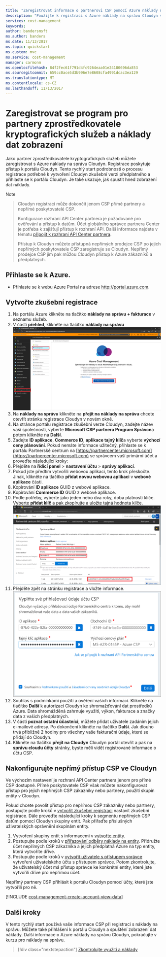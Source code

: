 ```yaml
---
title: "Zaregistrovat informace o partnerovi CSP pomocí Azure náklady na správu | Microsoft Docs"
description: "Použijte k registraci s Azure náklady na správu Cloudyn vaše informace o partnerovi CSP."
services: cost-management
keywords: 
author: bandersmsft
ms.author: banders
ms.date: 11/13/2017
ms.topic: quickstart
ms.custom: mvc
ms.service: cost-management
manager: carmonm
ms.openlocfilehash: 84f2fec61f791d4fc9264eaa01e24180696da853
ms.sourcegitcommit: 659cc0ace5d3b996e7e8608cfa4991dcac3ea129
ms.translationtype: MT
ms.contentlocale: cs-CZ
ms.lasthandoff: 11/13/2017
---
```

# <a name="register-with-the-csp-partner-program-and-view-cost-data"></a>Zaregistrovat se program pro partnery zprostředkovatele kryptografických služeb a náklady dat zobrazení

Jako partner zprostředkovatele kryptografických služeb můžete zaregistrovat s Azure náklady na správu Cloudyn. Registrace poskytuje přístup k portálu Cloudyn. Tento rychlý start podrobnosti o procesu registrace potřebné k vytvoření Cloudyn zkušební verzi předplatného a přihlaste se k portálu Cloudyn. Je také ukazuje, jak spustit hned zobrazení dat náklady.


>[!NOTE]

>Cloudyn registraci může dokončit jenom CSP přímé partnery a nepřímé poskytovatelé CSP.
>
>Konfigurace rozhraní API Center partnera je požadované pro ověřování a přístup k datům. Účet globálního správce partnera Center je potřeba k zajišťují přístup k rozhraní API.
Další informace najdete v tématu [připojit k rozhraní API Center partnera](https://msdn.microsoft.com/library/partnercenter/mt709136.aspx).
>
>Přístup k Cloudyn můžete přístupná nepřímých prodejce CSP po jejich nepřímých poskytovatele CSP zaregistruje se Cloudyn. Nepřímý prodejce CSP jim pak můžou Cloudyn přístup k Azure zákazníků a předplatných.

## <a name="log-in-to-azure"></a>Přihlaste se k Azure.

- Přihlaste se k webu Azure Portal na adrese http://portal.azure.com.

## <a name="create-a-trial-registration"></a>Vytvořte zkušební registrace

1. Na portálu Azure klikněte na tlačítko **náklady na správu + fakturace** v seznamu služeb.
2. V části **přehled**, klikněte na tlačítko **náklady na správu**  
    ![Náklady na stránce Správa](./media/quick-register-csp/cost-mgt-billing-service.png)
3. Na **náklady na správu** klikněte na **přejít na náklady na správu** chcete otevřít stránku registrace Cloudyn v novém okně.
4. Na stránce portálu registrace zkušební verze Cloudyn, zadejte název vaší společnosti, vyberte **Microsoft CSP partnera Program Správce**a potom klikněte na **Další**.  
5. Zadejte **ID aplikace**, **Commerce ID**, **aplikace tajný klíč**a vyberte **výchozí ceny plánování**. Pokud nemáte informace užitečný, přihlaste se k portálu Partnerské centrum na [https://partnercenter.microsoft.com](https://partnercenter.microsoft.com) se správcem vaší primární účet a proveďte následující kroky:
  1. Přejděte na **řídicí panel** > **nastavení účtu** > **správy aplikací**.
  2. Pokud jste předtím vytvořili webovou aplikaci, tento krok přeskočte. Jinak, klikněte na tlačítko **přidat novou webovou aplikaci** v **webové aplikace** části.
  3. Kopírování **ID aplikace** GUID z webové aplikace.
  4. Kopírování **Commerce ID** GUID z webové aplikace.
  5. Podle potřeby, vyberte jako jeden nebo dva roky, doba platnosti klíče. Vyberte **přidat klíč** a pak zkopírujte a uložte tajná hodnota klíče.  
    ![Zprostředkovatel kryptografických služeb partnerské Centrum](./media/quick-register-csp/csp-partner-center.png)
  6. Přejděte zpět na stránku registrace a vložte informace.  
      ![Přihlašovací údaje účtu zprostředkovatele kryptografických služeb](./media/quick-register-csp/csp-reg.png)
6. Souhlas s podmínkami použití a ověření vašich informací. Klikněte na tlačítko **Další** k autorizaci Cloudyn ke shromažďování dat prostředků Azure. Data shromážděná zahrnuje využití, výkon, fakturace a značky data z vašich předplatných.  
7. V části **pozvat ostatní účastníci**, můžete přidat uživatele zadáním jejich e-mailové adresy. Po dokončení klikněte na tlačítko **Další**. Jak dlouho trvá přibližně 2 hodiny pro všechny vaše fakturační údaje, které se přidají do Cloudyn.
8. Klikněte na tlačítko **přejít na Cloudyn** Cloudyn portál otevřít a pak na **správu cloudu účty** stránky, byste měli vidět registrované informace o účtu CSP.

## <a name="configure-indirect-csp-access-in-cloudyn"></a>Nakonfigurujte nepřímý přístup CSP ve Cloudyn

Ve výchozím nastavení je rozhraní API Center partnera jenom pro přímé CSP dostupné. Přímé poskytovatele CSP však můžete nakonfigurovat přístup pro jejich nepřímých CSP zákazníky nebo partnery, použití skupin entity v Cloudyn.

Pokud chcete povolit přístup pro nepřímou CSP zákazníky nebo partnery, postupujte podle kroků v [vytvořit zkušební registraci](#create-a-trial-registration) nastavit zkušební registrace. Dále proveďte následující kroky k segmentu nepřímých CSP datům pomocí Cloudyn skupiny entit. Pak přiřaďte příslušných uživatelských oprávnění skupinám entity.

1. Vytvoření skupiny entit s informacemi v [vytvořte entity](tutorial-user-access.md#create-entities).
2. Postupujte podle kroků v [přiřazování odběry náklady na entity](https://support.cloudyn.com/hc/en-us/articles/115005139425-Video-Assigning-subscriptions-to-Cost-Entities). Přidružte účet nepřímých CSP zákazníka a jejich předplatná Azure na typ entity, která vytvoříte dříve.
3. Postupujte podle kroků v [vytvořit uživatele s přístupem správce](tutorial-user-access.md#create-a-user-with-admin-access) vytvoření uživatelského účtu s přístupem správce. Potom zkontrolujte, že uživatelský účet má přístup správce ke konkrétní entity, které jste vytvořili dříve pro nepřímou účet.

Nepřímý partnery CSP přihlásit k portálu Cloudyn pomocí účty, které jste vytvořili pro ně.


[!INCLUDE [cost-management-create-account-view-data](../../includes/cost-management-create-account-view-data.md)]

## <a name="next-steps"></a>Další kroky

V tento rychlý start používá vaše informace CSP při registraci s náklady na správu. Můžete také přihlášení k portálu Cloudyn a spuštění zobrazení dat náklady. Další informace o Azure náklady na správu Cloudyn, pokračujte v kurzu pro náklady na správu.

> [!div class="nextstepaction"]
> [Zkontrolujte využití a náklady](./tutorial-review-usage.md)
